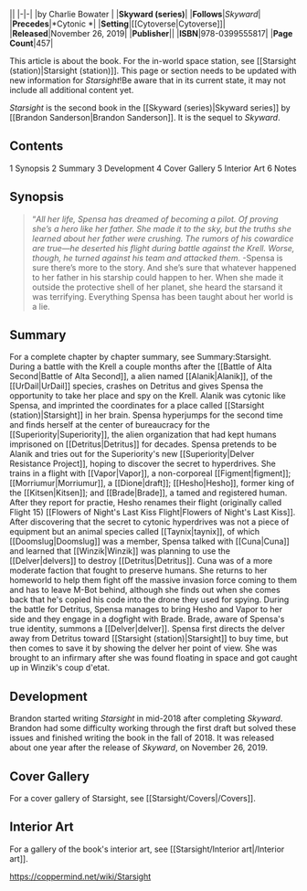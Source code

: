 |**<Starsight>**|
|-|-|
|by  Charlie Bowater |
|**Skyward (series)**|
|**Follows**|*Skyward*|
|**Precedes**|*Cytonic *|
|**Setting**|[[Cytoverse\|Cytoverse]]|
|**Released**|November 26, 2019|
|**Publisher**||
|**ISBN**|978-0399555817|
|**Page Count**|457|

This article is about the book. For the in-world space station, see [[Starsight (station)\|Starsight (station)]].
This page or section needs to be updated with new information for *Starsight*!Be aware that in its current state, it may not include all additional content yet.

*Starsight* is the second book in the [[Skyward (series)\|Skyward series]] by [[Brandon Sanderson\|Brandon Sanderson]]. It is the sequel to *Skyward*.

## Contents

1 Synopsis
2 Summary
3 Development
4 Cover Gallery
5 Interior Art
6 Notes


## Synopsis
>“*All her life, Spensa has dreamed of becoming a pilot. Of proving she’s a hero like her father. She made it to the sky, but the truths she learned about her father were crushing. The rumors of his cowardice are true—he deserted his flight during battle against the Krell. Worse, though, he turned against his team and attacked them.*
\-Spensa is sure there’s more to the story. And she’s sure that whatever happened to her father in his starship could happen to her. When she made it outside the protective shell of her planet, she heard the starsand it was terrifying. Everything Spensa has been taught about her world is a lie.


## Summary
For a complete chapter by chapter summary, see Summary:Starsight.
During a battle with the Krell a couple months after the [[Battle of Alta Second\|Battle of Alta Second]], a alien named [[Alanik\|Alanik]], of the [[UrDail\|UrDail]] species, crashes on Detritus and gives Spensa the opportunity to take her place and spy on the Krell. Alanik was cytonic like Spensa, and imprinted the coordinates for a place called [[Starsight (station)\|Starsight]] in her brain. Spensa hyperjumps for the second time and finds herself at the center of bureaucracy for the [[Superiority\|Superiority]], the alien organization that had kept humans imprisoned on [[Detritus\|Detritus]] for decades.
Spensa pretends to be Alanik and tries out for the Superiority's new [[Superiority\|Delver Resistance Project]], hoping to discover the secret to hyperdrives. She trains in a flight with [[Vapor\|Vapor]], a non-corporeal [[Figment\|figment]]; [[Morriumur\|Morriumur]], a [[Dione\|draft]]; [[Hesho\|Hesho]], former king of the [[Kitsen\|Kitsen]]; and [[Brade\|Brade]], a tamed and registered human. After they report for practie, Hesho renames their flight (originally called Flight 15) [[Flowers of Night's Last Kiss Flight\|Flowers of Night's Last Kiss]].
After discovering that the secret to cytonic hyperdrives was not a piece of equipment but an animal species called [[Taynix\|taynix]], of which [[Doomslug\|Doomslug]] was a member, Spensa talked with [[Cuna\|Cuna]] and learned that [[Winzik\|Winzik]] was planning to use the [[Delver\|delvers]] to destroy [[Detritus\|Detritus]]. Cuna was of a more moderate faction that fought to preserve humans. She returns to her homeworld to help them fight off the massive invasion force coming to them and has to leave M-Bot behind, although she finds out when she comes back that he's copied his code into the drone they used for spying. During the battle for Detritus, Spensa manages to bring Hesho and Vapor to her side and they engage in a dogfight with Brade. Brade, aware of Spensa's true identity, summons a [[Delver\|delver]]. Spensa first directs the delver away from Detritus toward [[Starsight (station)\|Starsight]] to buy time, but then comes to save it by showing the delver her point of view. She was brought to an infirmary after she was found floating in space and got caught up in Winzik's coup d'etat.

## Development
Brandon started writing *Starsight* in mid-2018 after completing *Skyward*. Brandon had some difficulty working through the first draft but solved these issues and finished writing the book in the fall of 2018. It was released about one year after the release of *Skyward*, on November 26, 2019.

## Cover Gallery
For a cover gallery of Starsight, see [[Starsight/Covers\|/Covers]].
## Interior Art
For a gallery of the book's interior art, see [[Starsight/Interior art\|/Interior art]].


https://coppermind.net/wiki/Starsight
